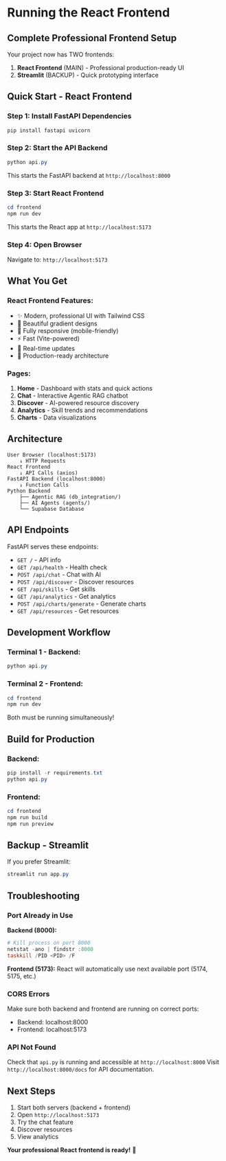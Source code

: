 # Running the React Frontend

## Complete Professional Frontend Setup

Your project now has TWO frontends:
1. **React Frontend** (MAIN) - Professional production-ready UI  
2. **Streamlit** (BACKUP) - Quick prototyping interface

## Quick Start - React Frontend

### Step 1: Install FastAPI Dependencies
```powershell
pip install fastapi uvicorn
```

### Step 2: Start the API Backend
```powershell
python api.py
```
This starts the FastAPI backend at `http://localhost:8000`

### Step 3: Start React Frontend  
```powershell
cd frontend
npm run dev
```
This starts the React app at `http://localhost:5173`

### Step 4: Open Browser
Navigate to: `http://localhost:5173`

## What You Get

### React Frontend Features:
- ✨ Modern, professional UI with Tailwind CSS
- 🎨 Beautiful gradient designs
- 📱 Fully responsive (mobile-friendly)
- ⚡ Fast (Vite-powered)
- 🔄 Real-time updates
- 🎯 Production-ready architecture

### Pages:
1. **Home** - Dashboard with stats and quick actions
2. **Chat** - Interactive Agentic RAG chatbot
3. **Discover** - AI-powered resource discovery
4. **Analytics** - Skill trends and recommendations
5. **Charts** - Data visualizations

## Architecture

```
User Browser (localhost:5173)
    ↓ HTTP Requests
React Frontend
    ↓ API Calls (axios)
FastAPI Backend (localhost:8000)
    ↓ Function Calls
Python Backend
    ├── Agentic RAG (db_integration/)
    ├── AI Agents (agents/)
    └── Supabase Database
```

## API Endpoints

FastAPI serves these endpoints:

- `GET /` - API info
- `GET /api/health` - Health check
- `POST /api/chat` - Chat with AI
- `POST /api/discover` - Discover resources  
- `GET /api/skills` - Get skills
- `GET /api/analytics` - Get analytics
- `POST /api/charts/generate` - Generate charts
- `GET /api/resources` - Get resources

## Development Workflow

### Terminal 1 - Backend:
```powershell
python api.py
```

### Terminal 2 - Frontend:
```powershell
cd frontend
npm run dev
```

Both must be running simultaneously!

## Build for Production

### Backend:
```powershell
pip install -r requirements.txt
python api.py
```

### Frontend:
```powershell
cd frontend
npm run build
npm run preview
```

## Backup - Streamlit

If you prefer Streamlit:
```powershell
streamlit run app.py
```

## Troubleshooting

### Port Already in Use

**Backend (8000):**
```powershell
# Kill process on port 8000
netstat -ano | findstr :8000
taskkill /PID <PID> /F
```

**Frontend (5173):**
React will automatically use next available port (5174, 5175, etc.)

### CORS Errors
Make sure both backend and frontend are running on correct ports:
- Backend: localhost:8000
- Frontend: localhost:5173

### API Not Found
Check that `api.py` is running and accessible at `http://localhost:8000`
Visit `http://localhost:8000/docs` for API documentation.

## Next Steps

1. Start both servers (backend + frontend)
2. Open `http://localhost:5173`
3. Try the chat feature
4. Discover resources
5. View analytics

**Your professional React frontend is ready!** 🚀

